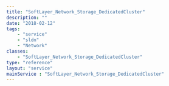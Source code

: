 ```yaml
---
title: "SoftLayer_Network_Storage_DedicatedCluster"
description: ""
date: "2018-02-12"
tags:
    - "service"
    - "sldn"
    - "Network"
classes:
    - "SoftLayer_Network_Storage_DedicatedCluster"
type: "reference"
layout: "service"
mainService : "SoftLayer_Network_Storage_DedicatedCluster"
---
```

